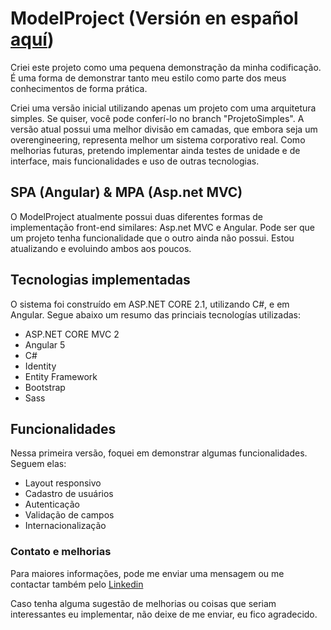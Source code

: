 ﻿# ModelProject (Versión en español [aquí](README-es.md))

Criei este projeto como uma pequena demonstração da minha codificação.
É uma forma de demonstrar tanto meu estilo como parte dos meus conhecimentos de forma prática.

Criei uma versão inicial utilizando apenas um projeto com uma arquitetura simples. Se quiser, você pode conferí-lo no branch "ProjetoSimples".
A versão atual possui uma melhor divisão em camadas, que embora seja um overengineering, representa melhor um sistema corporativo real.
Como melhorias futuras, pretendo implementar ainda testes de unidade e de interface, mais funcionalidades e uso de outras tecnologias.

## SPA (Angular) & MPA (Asp.net MVC)

O ModelProject atualmente possui duas diferentes formas de implementação front-end similares: Asp.net MVC e Angular.
Pode ser que um projeto tenha funcionalidade que o outro ainda não possui. Estou atualizando e evoluindo ambos aos poucos.

## Tecnologias implementadas

O sistema foi construído em ASP.NET CORE 2.1, utilizando C#, e em Angular.
Segue abaixo um resumo das princiais tecnologías utilizadas:

* ASP.NET CORE MVC 2
* Angular 5
* C#
* Identity
* Entity Framework
* Bootstrap
* Sass

## Funcionalidades

Nessa primeira versão, foquei em demonstrar algumas funcionalidades. Seguem elas:

* Layout responsivo
* Cadastro de usuários
* Autenticação
* Validação de campos
* Internacionalização

### Contato e melhorias

Para maiores informações, pode me enviar uma mensagem ou me contactar também pelo [Linkedin](https://www.linkedin.com/in/vinicius-bastos/)

Caso tenha alguma sugestão de melhorias ou coisas que seriam interessantes eu implementar, não deixe de me enviar, eu fico agradecido.
